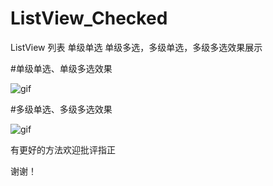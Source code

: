 # ListView_Checked
ListView 列表 单级单选 单级多选，多级单选，多级多选效果展示

#单级单选、单级多选效果

![gif](https://raw.githubusercontent.com/wangjianbing0917/ListView_Checked/master/gif1.gif)

#多级单选、多级多选效果

![gif](https://raw.githubusercontent.com/wangjianbing0917/ListView_Checked/master/gif2.gif)

有更好的方法欢迎批评指正

谢谢！
